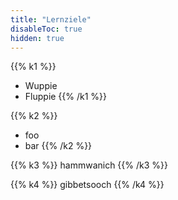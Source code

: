 ```yaml
---
title: "Lernziele"
disableToc: true
hidden: true
---
```



{{% k1 %}}
-   Wuppie
-   Fluppie
{{% /k1 %}}

{{% k2 %}}
-   foo
-   bar
{{% /k2 %}}

{{% k3 %}}
hammwanich
{{% /k3 %}}

{{% k4 %}}
gibbetsooch
{{% /k4 %}}
